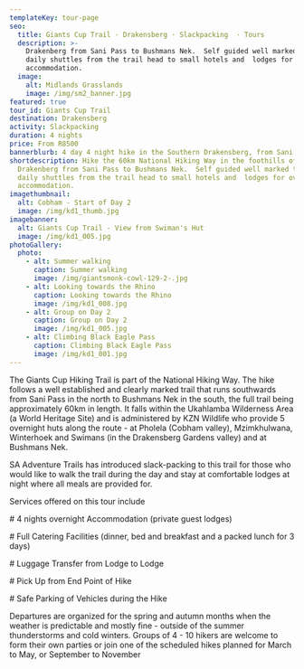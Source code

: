 ```yaml
---
templateKey: tour-page
seo:
  title: Giants Cup Trail · Drakensberg · Slackpacking  · Tours
  description: >-
    Drakenberg from Sani Pass to Bushmans Nek.  Self guided well marked trail with
    daily shuttles from the trail head to small hotels and  lodges for overnight
    accommodation.
  image:
    alt: Midlands Grasslands
    image: /img/sm2_banner.jpg
featured: true
tour_id: Giants Cup Trail
destination: Drakensberg
activity: Slackpacking
duration: 4 nights
price: From R8500
bannerblurb: 4 day 4 night hike in the Southern Drakensberg, from Sani Pass to Bushmans Nek
shortdescription: Hike the 60km National Hiking Way in the foothills of the
  Drakenberg from Sani Pass to Bushmans Nek.  Self guided well marked trail with
  daily shuttles from the trail head to small hotels and  lodges for overnight
  accommodation.
imagethumbnail:
  alt: Cobham - Start of Day 2
  image: /img/kd1_thumb.jpg
imagebanner:
  alt: Giants Cup Trail - View from Swiman's Hut
  image: /img/kd1_005.jpg
photoGallery:
  photo:
    - alt: Summer walking
      caption: Summer walking
      image: /img/giantsmonk-cowl-129-2-.jpg
    - alt: Looking towards the Rhino
      caption: Looking towards the Rhino
      image: /img/kd1_008.jpg
    - alt: Group on Day 2
      caption: Group on Day 2
      image: /img/kd1_005.jpg
    - alt: Climbing Black Eagle Pass
      caption: Climbing Black Eagle Pass
      image: /img/kd1_001.jpg
---
```


The Giants Cup Hiking Trail is part of the National Hiking Way. The hike follows a well established and clearly marked trail that runs southwards from Sani Pass in the north to Bushmans Nek in the south, the full trail being approximately 60km in length. It falls within the Ukahlamba Wilderness Area (a World Heritage Site) and is administered by KZN Wildlife who provide 5 overnight huts along the route - at Pholela (Cobham valley), Mzimkhulwana, Winterhoek and Swimans (in the Drakensberg Gardens valley) and at Bushmans Nek.

SA Adventure Trails has introduced slack-packing to this trail for those who would like to walk the trail during the day and stay at comfortable lodges at night where all meals are provided for.

Services offered on this tour include

\# 4 nights overnight Accommodation (private guest lodges)

\# Full Catering Facilities (dinner, bed and breakfast and a packed lunch for 3 days)

\# Luggage Transfer from Lodge to Lodge

\# Pick Up from End Point of Hike

\# Safe Parking of Vehicles during the Hike

Departures are organized for the spring and autumn months when the weather is predictable and mostly fine - outside of the summer thunderstorms and cold winters. Groups of 4 - 10 hikers are welcome to form their own parties or join one of the scheduled hikes planned for March to May, or September to November
